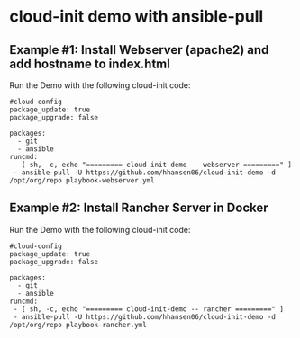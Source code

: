 # cloud-init demo with ansible-pull
## Example #1: Install Webserver (apache2) and add hostname to index.html
Run the Demo with the following cloud-init code:
```
#cloud-config
package_update: true
package_upgrade: false

packages:
  - git
  - ansible
runcmd:
 - [ sh, -c, echo "========= cloud-init-demo -- webserver =========" ]
 - ansible-pull -U https://github.com/hhansen06/cloud-init-demo -d /opt/org/repo playbook-webserver.yml
```

## Example #2: Install Rancher Server in Docker
Run the Demo with the following cloud-init code:
```
#cloud-config
package_update: true
package_upgrade: false

packages:
  - git
  - ansible
runcmd:
 - [ sh, -c, echo "========= cloud-init-demo -- rancher =========" ]
 - ansible-pull -U https://github.com/hhansen06/cloud-init-demo -d /opt/org/repo playbook-rancher.yml
```
